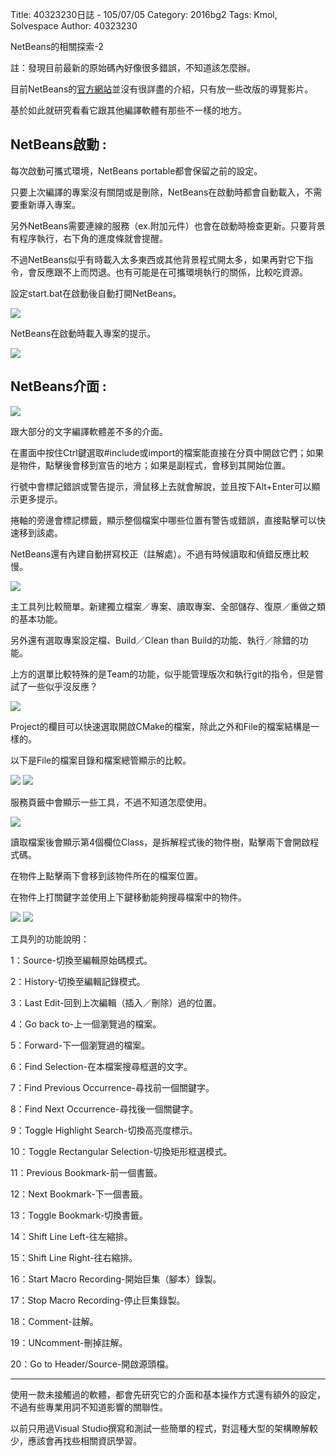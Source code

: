 Title: 40323230日誌 - 105/07/05
Category: 2016bg2
Tags: Kmol, Solvespace
Author: 40323230


NetBeans的相關探索-2

註：發現目前最新的原始碼內好像很多錯誤，不知道該怎麼辦。

<!-- PELICAN_END_SUMMARY -->

目前NetBeans的[官方網站](https://netbeans.org/kb/docs/intro-screencasts.html?utm_source=netbeans&utm_campaign=welcomepage"netbeans.org")並沒有很詳盡的介紹，只有放一些改版的導覽影片。

基於如此就研究看看它跟其他編譯軟體有那些不一樣的地方。

<h2>NetBeans啟動 :</h2>

每次啟動可攜式環境，NetBeans portable都會保留之前的設定。

只要上次編譯的專案沒有關閉或是刪除，NetBeans在啟動時都會自動載入，不需要重新導入專案。

另外NetBeans需要連線的服務（ex.附加元件）也會在啟動時檢查更新。只要背景有程序執行，右下角的進度條就會提醒。

不過NetBeans似乎有時載入太多東西或其他背景程式開太多，如果再對它下指令，會反應跟不上而閃退。也有可能是在可攜環境執行的關係，比較吃資源。

設定start.bat在啟動後自動打開NetBeans。

<img src="http://i.imgur.com/VyTHn6F.jpg" >

NetBeans在啟動時載入專案的提示。

<img src="http://i.imgur.com/g2hnriA.jpg" >

<h2>NetBeans介面 :</h2>

<img src="http://i.imgur.com/dpboPO9.jpg" >

跟大部分的文字編譯軟體差不多的介面。

在畫面中按住Ctrl鍵選取#include或import的檔案能直接在分頁中開啟它們；如果是物件，點擊後會移到宣告的地方；如果是副程式，會移到其開始位置。

行號中會標記錯誤或警告提示，滑鼠移上去就會解說，並且按下Alt+Enter可以顯示更多提示。

捲軸的旁邊會標記標籤，顯示整個檔案中哪些位置有警告或錯誤，直接點擊可以快速移到該處。

NetBeans還有內建自動拼寫校正（註解處）。不過有時候讀取和偵錯反應比較慢。

<img src="http://i.imgur.com/dHiNW4x.jpg" >

主工具列比較簡單。新建獨立檔案／專案、讀取專案、全部儲存、復原／重做之類的基本功能。

另外還有選取專案設定檔、Build／Clean than Build的功能、執行／除錯的功能。

上方的選單比較特殊的是Team的功能，似乎能管理版次和執行git的指令，但是嘗試了一些似乎沒反應？

<img src="http://i.imgur.com/Y94zmYv.jpg" >

Project的欄目可以快速選取開啟CMake的檔案，除此之外和File的檔案結構是一樣的。

以下是File的檔案目錄和檔案總管顯示的比較。

<img src="http://i.imgur.com/ekWZDfJ.jpg" >



<img src="http://i.imgur.com/ORqMv0Q.jpg" >

服務頁籤中會顯示一些工具，不過不知道怎麼使用。

<img src="http://i.imgur.com/qMeIdGo.jpg" >

讀取檔案後會顯示第4個欄位Class，是拆解程式後的物件樹，點擊兩下會開啟程式碼。

在物件上點擊兩下會移到該物件所在的檔案位置。

在物件上打關鍵字並使用上下鍵移動能夠搜尋檔案中的物件。

<img src="http://i.imgur.com/rTjJ0jx.jpg" >



<img src="http://i.imgur.com/XBywmpk.jpg" >

工具列的功能說明：

1：Source-切換至編輯原始碼模式。

2：History-切換至編輯記錄模式。

3：Last Edit-回到上次編輯（插入／刪除）過的位置。

4：Go back to-上一個瀏覽過的檔案。

5：Forward-下一個瀏覽過的檔案。

6：Find Selection-在本檔案搜尋框選的文字。

7：Find Previous Occurrence-尋找前一個關鍵字。

8：Find Next Occurrence-尋找後一個關鍵字。

9：Toggle Highlight Search-切換高亮度標示。

10：Toggle Rectangular Selection-切換矩形框選模式。

11：Previous Bookmark-前一個書籤。

12：Next Bookmark-下一個書籤。

13：Toggle Bookmark-切換書籤。

14：Shift Line Left-往左縮排。

15：Shift Line Right-往右縮排。

16：Start Macro Recording-開始巨集（腳本）錄製。

17：Stop Macro Recording-停止巨集錄製。

18：Comment-註解。

19：UNcomment-刪掉註解。

20：Go to Header/Source-開啟源頭檔。

<hr>

使用一款未接觸過的軟體，都會先研究它的介面和基本操作方式還有額外的設定，不過有些專業用詞不知道影響的關聯性。

以前只用過Visual Studio撰寫和測試一些簡單的程式，對這種大型的架構瞭解較少，應該會再找些相關資訊學習。